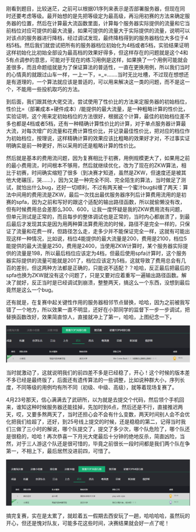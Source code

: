 刚看到题目，比较迷茫，之前可以根据01序列来表示是否部署服务器，但现在同时还要考虑等级。最开始想的是先把等级定为最高级，再沿用初赛的方法来确定服务器的位置，然后在计算最大流函数里面，计算每个服务器实际提供的流量和它当前档位对应可提供的最大流量，如果可提供的流量大于实际提供的流量，说明可以对该点的服务器进行降档，经过调试发现，最终降档得到的服务器档位大多位于4档5档。然后我们就尝试把所有的服务器档位初始化为4档或者5档，实验结果证明这样初始化比初始全部设为最高档的效果好得多，但这样存在的问题就是这个4和5有点调参的意思，可能对于现在的练习用例是这样，如果换了一个用例可能就会差很多，而且命题组就是为了保证算法的普适性，一直在更换用例，所以我们当时的心情真的就跟过山车一样，一上一下，=_=.......当时无比吐槽，不过现在想想还是有道理的，一个算法就应该是普适的，可以用来解决这一类的问题，而不是这一个，不能用一些投机取巧的方法。

到后面，我们跟其他大佬交流，尝试使用了性价比的方法来定服务器的初始档位，性价比=（部署成本+硬件成本）/能提供的最大流量，是一种粗略计算的性价比，实验证明，这个用来定初始档位的方法很好，根据这个计算，最佳的初始档位差不多也都是4档或者5档，还有一种精确计算性价比的计算，对于单点服务器计算最大流，对每次增广的流量和花费计算性价比，并记录最佳性价比，把对应的档位作为初始档位，按理说，这样精确计算的效果应该比粗略的效果好才对，不过事实证明确实是前一种更好，所以采用的还是粗略计算的性价比。

然后就是基本的费用流问题，因为复赛相比于初赛，用例规模更大了，如果用之前的最小费用流，时间根本不够用，然后就继续优化，改为了现在的ZKW算法，相比于初赛，时间确实缩短了很多（到决赛才知道，虽然是ZKW，但速度还是被其他大佬碾压，哭......），因为又是一种完全不同、完全陌生的算法，当时做足了测试，就怕出什么bug，还好一切顺利，不过有两天被一个蜜汁bug纠缠了两天：算法中间用的费用流是ZKW，最后一次找出最优服务器序列后计算费用流用的是初赛的spfa，因为之前和写好的跟这个适配的输出路径函数，所以就偷懒没有改，但有时候费用总会差那么300、600，让我一度怀疑是我的ZKW费用流有问题，但单元测试是正常的，而且每步的整体调试也是正常的，当时内心都崩溃了，到最后最后才发现其实是因为用两种算法算费用流的时候，路径不是完全一样的，只保证了流量和花费一样，但路径怎么走，走多少并不能保证完全一样，这就有可能出现这样一种情况，比如说，档位4能提供的最大流量是200，费用是2100，档位5能提供的最大流量是250，费用是2400，当使用ZKW计算时，某个服务器实际提供的流量是198，所以最后档位应该定为4档，但最后使用spfa计算时，这个服务器实际提供的流量可能就是201了，档位应该定为5档，这就导致了费用总会有几百的差别，但这两种方法都是正确的，只能说不适配？？哈哈，反正最后把最后的spfa也换为ZKW就没有这个问题了，只是又要对应着重写一遍输出路径函数。解决了就好，反正当时是已经调试到崩溃，整整两天，搞这么一个东西，没想到最后竟然是这么一个bug。

还有就是，在复赛中起关键性作用的服务器相邻节点替换，哈哈，因为之前被我写错了一个地方，所以效果一直不明显，还好在小郭同学的监督下一步一步调试，把替换函数改好，效果简直惊人，直接就冲上了第一，哈哈，上图纪念一下，

![first.png](https://github.com/ChaoZeyi/contest/blob/master/photos/first.png?raw=true)

当时就激动了，这就说明我们的前四差不多是已经稳了，开心！这个时候的版本差不多已经是最终版了，后面还有遗传算法的一些调整，比如说种群大小，序列长度，不同等级的用例均有所不同（初级、中级、高级），就等着现场复赛了。

4月23号那天，信心满满去了武研所，以为就是去提交个代码，然后领个手机回来，谁知这种时候服务器还能挂掉，先加时到6点，然后还是不行，直接推迟两天，哎，又要多熬两天了，当时还担心会不会有什么变数，两天时间别人会不会优化把我们给超了，还好，到25号线上提交的时候，还是稳稳的第二，记得当时我们三做了三小时的解说，哪个队提交了，提交了多少次，哪个队危险了，哪个队还是很稳的，哈哈！再次恭喜一下月光大佬最后十分钟的绝地反杀，简直凶险，当然，对于三人游这个队还是很可惜的，毕竟之前很长一段时间都是我们两个队在争第一，不相上下，最后居然没进前四，可惜了。

![semi-final_result.png](https://github.com/ChaoZeyi/contest/blob/master/photos/semi-final_result.png?raw=true)

搞完复赛，实在是太累了，就趁着五一假期去西安玩了一趟，哈哈哈哈，虽然玩的开心，但还是愧对队友，可能多花这些时间，决赛结果就会好一点了呢！





